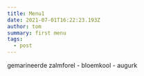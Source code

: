 ```yaml
---
title: Menu1
date: 2021-07-01T16:22:23.193Z
author: tom
summary: first menu
tags:
  - post
---
```

gemarineerde zalmforel - bloemkool - augurk